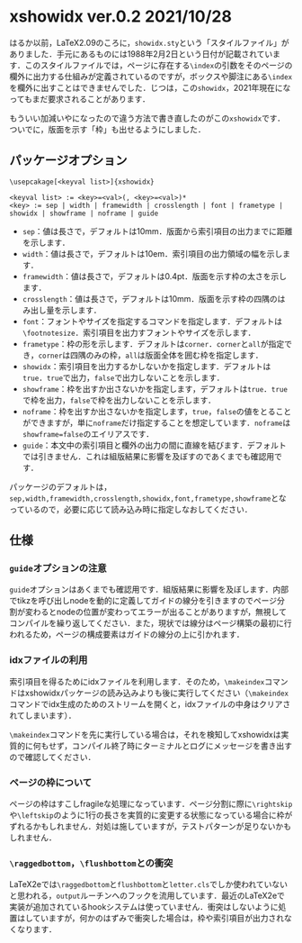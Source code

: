 # xshowidx ver.0.2 2021/10/28

はるか以前，LaTeX2.09のころに，`showidx.sty`という「スタイルファイル」がありました．手元にあるものには1988年2月2日という日付が記載されています．このスタイルファイルでは，ページに存在する`\index`の引数をそのページの欄外に出力する仕組みが定義されているのですが，ボックスや脚注にある`\index`を欄外に出すことはできませんでした．じつは，この`showidx`，2021年現在になってもまだ要求されることがあります．

もういい加減いやになったので違う方法で書き直したのがこの`xshowidx`です．ついでに，版面を示す「枠」も出せるようにしました．

## パッケージオプション

````
\usepcakage[<keyval list>]{xshowidx}

<keyval list> := <key>=<val>(, <key>=<val>)*
<key> := sep | width | framewidth | crosslength | font | frametype | showidx | showframe | noframe | guide
````

- `sep`：値は長さで，デフォルトは10mm．版面から索引項目の出力までに距離を示します．
- `width`：値は長さで，デフォルトは10em．索引項目の出力領域の幅を示します．
- `framewidth`：値は長さで，デフォルトは0.4pt．版面を示す枠の太さを示します．
- `crosslength`：値は長さで，デフォルトは10mm．版面を示す枠の四隅のはみ出し量を示します．
- `font`：フォントやサイズを指定するコマンドを指定します．デフォルトは`\footnotesize`．索引項目を出力すフォントやサイズを示します．
- `frametype`：枠の形を示します．デフォルトは`corner`．`corner`と`all`が指定でき，`corner`は四隅のみの枠，`all`は版面全体を囲む枠を指定します．
- `showidx`：索引項目を出力するかしないかを指定します．デフォルトは`true`．`true`で出力，`false`で出力しないことを示します．
- `showframe`：枠を出すか出さないかを指定します，デフォルトは`true`．`true`で枠を出力，`false`で枠を出力しないことを示します．
- `noframe`：枠を出すか出さないかを指定します，`true`，`false`の値をとることができますが，単に`noframe`だけ指定することを想定しています．`noframe`は`showframe=false`のエイリアスです．
- `guide`：本文中の索引項目と欄外の出力の間に直線を結びます．デフォルトでは引きません．これは組版結果に影響を及ぼすのであくまでも確認用です．

パッケージのデフォルトは，`sep,width,framewidth,crosslength,showidx,font,frametype,showframe`となっているので，必要に応じて読み込み時に指定しなおしてください．

## 仕様

### `guide`オプションの注意

`guide`オプションはあくまでも確認用です．組版結果に影響を及ぼします．内部でtikzを呼び出しnodeを動的に定義してガイドの線分を引きますのでページ分割が変わるとnodeの位置が変わってエラーが出ることがありますが，無視してコンパイルを繰り返してください．また，現状では線分はページ構築の最初に行われるため，ページの構成要素はガイドの線分の上に引かれます．

### idxファイルの利用

索引項目を得るためにidxファイルを利用します．そのため，`\makeindex`コマンドはxshowidxパッケージの読み込みよりも後に実行してください（`\makeindex`コマンドでidx生成のためのストリームを開くと，idxファイルの中身はクリアされてしまいます）．

`\makeindex`コマンドを先に実行している場合は，それを検知してxshowidxは実質的に何もせず，コンパイル終了時にターミナルとログにメッセージを書き出すので確認してください．

### ページの枠について

ページの枠はすこしfragileな処理になっています．ページ分割に際に`\rightskip`や`\leftskip`のように1行の長さを実質的に変更する状態になっている場合に枠がずれるかもしれません．対処は施していますが，テストパターンが足りないかもしれません．


### `\raggedbottom`，`\flushbottom`との衝突

LaTeX2eでは`\raggedbottom`と`flushbottom`と`letter.cls`でしか使われていないと思われる，`output`ルーチンへのフックを流用しています．最近のLaTeX2eで実装が追加されているhookシステムは使っていません．衝突はしないように処置はしていますが，何かのはずみで衝突した場合は，枠や索引項目が出力されなくなります．






